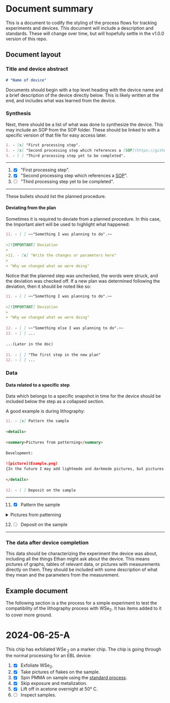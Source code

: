 # Document summary

This is a document to codify the styling of the process flows for tracking experiments and devices. This document will  include a description and standards. These will change over time, but will hopefully settle in the v1.0.0 version of this repo.

## Document layout

### Title and device abstract

```md
# "Name of device"
```

Documents should begin with a top level heading with the device name and a brief description of the device directly below. This is likely written at the end, and includes what was learned from the device.

### Synthesis

Next, there should be a list of what was done to synthesize the device. This may include an SOP from the SOP folder. These should be linked to with a specific version of that file for easy access later. 

```md
1. - [x] "First processing step".  
2. - [x] "Second processing step which references a [SOP](https://github.com/AugustinGriswold/DocProc/blob/8e67af750028c14f1990ef5a015af7ecc777fa5d/Processes/Lithography/PMMA.md)".
3. - [ ] "Third processing step yet to be completed".
```

---

1. - [x] "First processing step".  
2. - [x] "Second processing step which references a [SOP](https://github.com/AugustinGriswold/DocProc/blob/8e67af750028c14f1990ef5a015af7ecc777fa5d/Processes/Lithography/PMMA.md)".
3. - [ ] "Third processing step yet to be completed".

---
These bullets should list the planned procedure.

#### Deviating from the plan

Sometimes it is required to deviate from a planned procedure. In this case, the Important alert will be used to highlight what happened:

```md
11. - [ ] ~~"Something I was planning to do".~~

>[!IMPORTANT] Deviation
>
>11. - [x] "Write the changes or parameters here"  
>
> "Why we changed what we were doing"
```

Notice that the planned step was unchecked, the words were struck, and the deviation was checked off. If a new plan was determined following the deviation, then it should be noted like so:

```md
11. - [ ] ~~"Something I was planning to do".~~

>[!IMPORTANT] Deviation
>
> "Why we changed what we were doing"

12. - [ ] ~~"Something else I was planning to do".~~
13. - [ ] ...

...(Later in the doc)

11. - [ ] "The first step in the new plan"
12. - [ ] ...
```

### Data

#### Data related to a specific step

Data which belongs to a specific snapshot in time for the device should be included below the step as a collapsed section.

A good example is during lithography:

```md
11. - [x] Pattern the sample

<details>

<summary>Pictures from patterning</summary>

Development:

![picture](Example.png)
{In the future I may add lightmode and darkmode pictures, but pictures should be designed for journals and thus lightmode.}

</details>

12. - [ ] Deposit on the sample
```

---

11. - [x] Pattern the sample

<details>

<summary>Pictures from patterning</summary>

Development:

![picture](Example.png)
{In the future I may add lightmode and darkmode pictures, but pictures should be designed for journals and thus lightmode.}
</details>

12. - [ ] Deposit on the sample

---

### The data after device completion

This data should be characterizing the experiment the device was about, including all the things Ethan might ask about the device. This means pictures of graphs, tables of relevant data, or pictures with measurements directly on them. They should be included with some description of what they mean and the parameters from the measurement.





## Example document

The following section is a the process for a simple experiment to test the compatibility of the lithography process with WSe<sub>2</sub>. It has items added to it to cover more ground.

# 2024-06-25-A

This chip has exfoliated WSe<sub> 2 </sub> on a marker chip. The chip is going through the normal processing for an EBL device:

1. - [x] Exfoliate WSe<sub>2</sub>.  
2. - [x] Take pictures of flakes on the sample.
3. - [x] Spin PMMA on sample using the [standard process](https://github.com/AugustinGriswold/DocProc/blob/8e67af750028c14f1990ef5a015af7ecc777fa5d/Processes/Lithography/PMMA.md).
4. - [x] Skip exposure and metalization.
5. - [x] Lift off in acetone overnight at 50&deg; C.
6. - [ ] Inspect samples.
